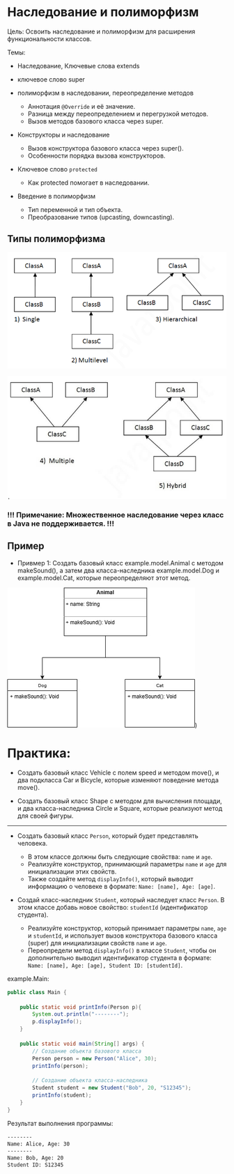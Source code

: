 #  Наследование и полиморфизм

Цель: Освоить наследование и полиморфизм для расширения функциональности классов.

Темы: 
* Наследование, Ключевые слова extends
* ключевое слово super 

* полиморфизм в наследовании, переопределение методов
    * Аннотация `@Override` и её значение.
    * Разница между переопределением и перегрузкой методов.
    * Вызов методов базового класса через super.

* Конструкторы и наследование
  * Вызов конструктора базового класса через super().
  * Особенности порядка вызова конструкторов.

* Ключевое слово `protected`
  * Как protected помогает в наследовании.

* Введение в полиморфизм
  * Тип переменной и тип объекта.
  * Преобразование типов (upcasting, downcasting).


## Типы полиморфизма
![img.png](img.png)

![img_1.png](img_1.png)

### !!! Примечание: Множественное наследование через класс в Java не поддерживается. !!!


## Пример 
* Привмер 1: Создать базовый класс example.model.Animal с методом makeSound(), а затем два класса-наследника example.model.Dog и example.model.Cat, которые переопределяют этот метод.

![uml.jpg](uml.jpg))


# Практика: 

*  Создать базовый класс Vehicle с полем speed и методом move(), и два подкласса Car и Bicycle, которые изменяют поведение метода move().

*  Создать базовый класс Shape с методом для вычисления площади, и два класса-наследника Circle и Square, которые реализуют метод для своей фигуры.

---
*  Создать базовый класс `Person`, который будет представлять человека. 
    * В этом классе должны быть следующие свойства: `name` и `age`. 
    * Реализуйте конструктор, принимающий параметры `name` и `age` для инициализации этих свойств. 
    * Также создайте метод `displayInfo()`, который выводит информацию о человеке в формате: `Name: [name], Age: [age]`. 
   
* Cоздай класс-наследник `Student`, который наследует класс `Person`. В этом классе добавь новое свойство: `studentId` (идентификатор студента). 
    * Реализуйте конструктор, который принимает параметры `name`, `age` и `studentId`, и использует вызов конструктора базового класса (super) для инициализации свойств `name` и `age`. 
    * Переопредели метод `displayInfo()` в классе `Student`, чтобы он дополнительно выводил идентификатор студента в формате: `Name: [name], Age: [age], Student ID: [studentId]`.

example.Main:
```java
public class Main {
    
    public static void printInfo(Person p){
        System.out.println("--------");
        p.displayInfo();
    }
    
    public static void main(String[] args) {
        // Создание объекта базового класса
        Person person = new Person("Alice", 30);
        printInfo(person);

        // Создание объекта класса-наследника
        Student student = new Student("Bob", 20, "S12345");
        printInfo(student);
    }
}
```

Результат выполнения программы:

```text
--------
Name: Alice, Age: 30
--------
Name: Bob, Age: 20
Student ID: S12345
```